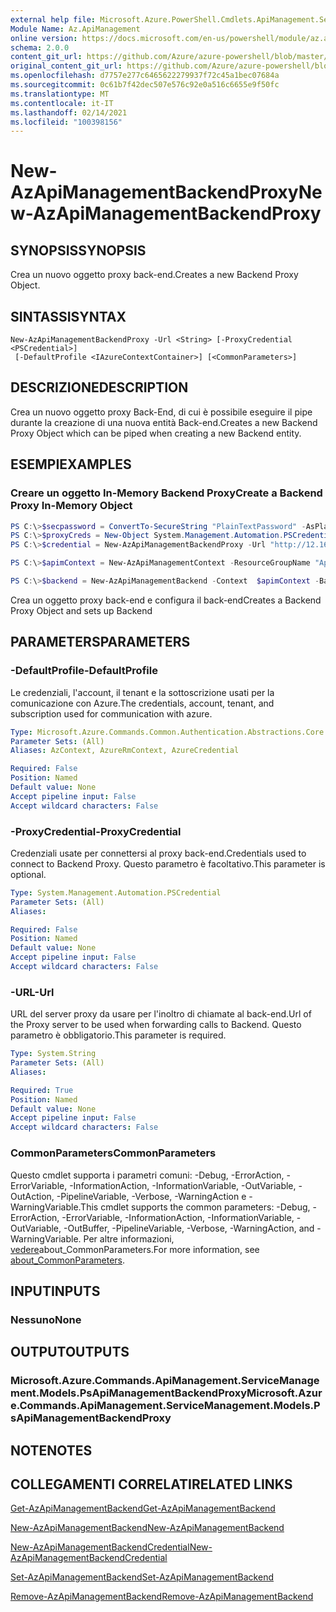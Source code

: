 ```yaml
---
external help file: Microsoft.Azure.PowerShell.Cmdlets.ApiManagement.ServiceManagement.dll-Help.xml
Module Name: Az.ApiManagement
online version: https://docs.microsoft.com/en-us/powershell/module/az.apimanagement/new-azapimanagementbackendproxy
schema: 2.0.0
content_git_url: https://github.com/Azure/azure-powershell/blob/master/src/ApiManagement/ApiManagement/help/New-AzApiManagementBackendProxy.md
original_content_git_url: https://github.com/Azure/azure-powershell/blob/master/src/ApiManagement/ApiManagement/help/New-AzApiManagementBackendProxy.md
ms.openlocfilehash: d7757e277c6465622279937f72c45a1bec07684a
ms.sourcegitcommit: 0c61b7f42dec507e576c92e0a516c6655e9f50fc
ms.translationtype: MT
ms.contentlocale: it-IT
ms.lasthandoff: 02/14/2021
ms.locfileid: "100398156"
---
```

# <span data-ttu-id="4c6c4-101">New-AzApiManagementBackendProxy</span><span class="sxs-lookup"><span data-stu-id="4c6c4-101">New-AzApiManagementBackendProxy</span></span>

## <span data-ttu-id="4c6c4-102">SYNOPSIS</span><span class="sxs-lookup"><span data-stu-id="4c6c4-102">SYNOPSIS</span></span>
<span data-ttu-id="4c6c4-103">Crea un nuovo oggetto proxy back-end.</span><span class="sxs-lookup"><span data-stu-id="4c6c4-103">Creates a new Backend Proxy Object.</span></span>

## <span data-ttu-id="4c6c4-104">SINTASSI</span><span class="sxs-lookup"><span data-stu-id="4c6c4-104">SYNTAX</span></span>

```
New-AzApiManagementBackendProxy -Url <String> [-ProxyCredential <PSCredential>]
 [-DefaultProfile <IAzureContextContainer>] [<CommonParameters>]
```

## <span data-ttu-id="4c6c4-105">DESCRIZIONE</span><span class="sxs-lookup"><span data-stu-id="4c6c4-105">DESCRIPTION</span></span>
<span data-ttu-id="4c6c4-106">Crea un nuovo oggetto proxy Back-End, di cui è possibile eseguire il pipe durante la creazione di una nuova entità Back-end.</span><span class="sxs-lookup"><span data-stu-id="4c6c4-106">Creates a new Backend Proxy Object which can be piped when creating a new Backend entity.</span></span>

## <span data-ttu-id="4c6c4-107">ESEMPI</span><span class="sxs-lookup"><span data-stu-id="4c6c4-107">EXAMPLES</span></span>

### <span data-ttu-id="4c6c4-108">Creare un oggetto In-Memory Backend Proxy</span><span class="sxs-lookup"><span data-stu-id="4c6c4-108">Create a Backend Proxy In-Memory Object</span></span>
```powershell
PS C:\>$secpassword = ConvertTo-SecureString "PlainTextPassword" -AsPlainText -Force
PS C:\>$proxyCreds = New-Object System.Management.Automation.PSCredential ("foo", $secpassword)
PS C:\>$credential = New-AzApiManagementBackendProxy -Url "http://12.168.1.1:8080" -ProxyCredential $proxyCreds

PS C:\>$apimContext = New-AzApiManagementContext -ResourceGroupName "Api-Default-WestUS" -ServiceName "contoso"

PS C:\>$backend = New-AzApiManagementBackend -Context  $apimContext -BackendId 123 -Url 'https://contoso.com/awesomeapi' -Protocol http -Title "first backend" -SkipCertificateChainValidation $true -Proxy $credential -Description "backend with proxy server"
```

<span data-ttu-id="4c6c4-109">Crea un oggetto proxy back-end e configura il back-end</span><span class="sxs-lookup"><span data-stu-id="4c6c4-109">Creates a Backend Proxy Object and sets up Backend</span></span>

## <span data-ttu-id="4c6c4-110">PARAMETERS</span><span class="sxs-lookup"><span data-stu-id="4c6c4-110">PARAMETERS</span></span>

### <span data-ttu-id="4c6c4-111">-DefaultProfile</span><span class="sxs-lookup"><span data-stu-id="4c6c4-111">-DefaultProfile</span></span>
<span data-ttu-id="4c6c4-112">Le credenziali, l'account, il tenant e la sottoscrizione usati per la comunicazione con Azure.</span><span class="sxs-lookup"><span data-stu-id="4c6c4-112">The credentials, account, tenant, and subscription used for communication with azure.</span></span>

```yaml
Type: Microsoft.Azure.Commands.Common.Authentication.Abstractions.Core.IAzureContextContainer
Parameter Sets: (All)
Aliases: AzContext, AzureRmContext, AzureCredential

Required: False
Position: Named
Default value: None
Accept pipeline input: False
Accept wildcard characters: False
```

### <span data-ttu-id="4c6c4-113">-ProxyCredential</span><span class="sxs-lookup"><span data-stu-id="4c6c4-113">-ProxyCredential</span></span>
<span data-ttu-id="4c6c4-114">Credenziali usate per connettersi al proxy back-end.</span><span class="sxs-lookup"><span data-stu-id="4c6c4-114">Credentials used to connect to Backend Proxy.</span></span> <span data-ttu-id="4c6c4-115">Questo parametro è facoltativo.</span><span class="sxs-lookup"><span data-stu-id="4c6c4-115">This parameter is optional.</span></span>

```yaml
Type: System.Management.Automation.PSCredential
Parameter Sets: (All)
Aliases:

Required: False
Position: Named
Default value: None
Accept pipeline input: False
Accept wildcard characters: False
```

### <span data-ttu-id="4c6c4-116">-URL</span><span class="sxs-lookup"><span data-stu-id="4c6c4-116">-Url</span></span>
<span data-ttu-id="4c6c4-117">URL del server proxy da usare per l'inoltro di chiamate al back-end.</span><span class="sxs-lookup"><span data-stu-id="4c6c4-117">Url of the Proxy server to be used when forwarding calls to Backend.</span></span>
<span data-ttu-id="4c6c4-118">Questo parametro è obbligatorio.</span><span class="sxs-lookup"><span data-stu-id="4c6c4-118">This parameter is required.</span></span>

```yaml
Type: System.String
Parameter Sets: (All)
Aliases:

Required: True
Position: Named
Default value: None
Accept pipeline input: False
Accept wildcard characters: False
```

### <span data-ttu-id="4c6c4-119">CommonParameters</span><span class="sxs-lookup"><span data-stu-id="4c6c4-119">CommonParameters</span></span>
<span data-ttu-id="4c6c4-120">Questo cmdlet supporta i parametri comuni: -Debug, -ErrorAction, -ErrorVariable, -InformationAction, -InformationVariable, -OutVariable, -OutAction, -PipelineVariable, -Verbose, -WarningAction e -WarningVariable.</span><span class="sxs-lookup"><span data-stu-id="4c6c4-120">This cmdlet supports the common parameters: -Debug, -ErrorAction, -ErrorVariable, -InformationAction, -InformationVariable, -OutVariable, -OutBuffer, -PipelineVariable, -Verbose, -WarningAction, and -WarningVariable.</span></span> <span data-ttu-id="4c6c4-121">Per altre informazioni, [vedere](http://go.microsoft.com/fwlink/?LinkID=113216)about_CommonParameters.</span><span class="sxs-lookup"><span data-stu-id="4c6c4-121">For more information, see [about_CommonParameters](http://go.microsoft.com/fwlink/?LinkID=113216).</span></span>

## <span data-ttu-id="4c6c4-122">INPUT</span><span class="sxs-lookup"><span data-stu-id="4c6c4-122">INPUTS</span></span>

### <span data-ttu-id="4c6c4-123">Nessuno</span><span class="sxs-lookup"><span data-stu-id="4c6c4-123">None</span></span>

## <span data-ttu-id="4c6c4-124">OUTPUT</span><span class="sxs-lookup"><span data-stu-id="4c6c4-124">OUTPUTS</span></span>

### <span data-ttu-id="4c6c4-125">Microsoft.Azure.Commands.ApiManagement.ServiceManagement.Models.PsApiManagementBackendProxy</span><span class="sxs-lookup"><span data-stu-id="4c6c4-125">Microsoft.Azure.Commands.ApiManagement.ServiceManagement.Models.PsApiManagementBackendProxy</span></span>

## <span data-ttu-id="4c6c4-126">NOTE</span><span class="sxs-lookup"><span data-stu-id="4c6c4-126">NOTES</span></span>

## <span data-ttu-id="4c6c4-127">COLLEGAMENTI CORRELATI</span><span class="sxs-lookup"><span data-stu-id="4c6c4-127">RELATED LINKS</span></span>

[<span data-ttu-id="4c6c4-128">Get-AzApiManagementBackend</span><span class="sxs-lookup"><span data-stu-id="4c6c4-128">Get-AzApiManagementBackend</span></span>](./Get-AzApiManagementBackend.md)

[<span data-ttu-id="4c6c4-129">New-AzApiManagementBackend</span><span class="sxs-lookup"><span data-stu-id="4c6c4-129">New-AzApiManagementBackend</span></span>](./New-AzApiManagementBackend.md)

[<span data-ttu-id="4c6c4-130">New-AzApiManagementBackendCredential</span><span class="sxs-lookup"><span data-stu-id="4c6c4-130">New-AzApiManagementBackendCredential</span></span>](./New-AzApiManagementBackendCredential.md)

[<span data-ttu-id="4c6c4-131">Set-AzApiManagementBackend</span><span class="sxs-lookup"><span data-stu-id="4c6c4-131">Set-AzApiManagementBackend</span></span>](./Set-AzApiManagementBackend.md)

[<span data-ttu-id="4c6c4-132">Remove-AzApiManagementBackend</span><span class="sxs-lookup"><span data-stu-id="4c6c4-132">Remove-AzApiManagementBackend</span></span>](./Remove-AzApiManagementBackend.md)
